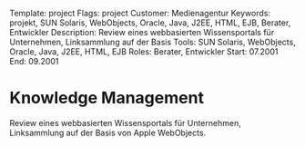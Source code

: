 Template: project
Flags: project
Customer: Medienagentur
Keywords: projekt, SUN Solaris, WebObjects, Oracle, Java, J2EE, HTML, EJB, Berater, Entwickler
Description: Review eines webbasierten Wissensportals für Unternehmen, Linksammlung auf der Basis
Tools: SUN Solaris, WebObjects, Oracle, Java, J2EE, HTML, EJB
Roles: Berater, Entwickler
Start: 07.2001
End: 09.2001

# Knowledge Management

Review eines webbasierten Wissensportals für Unternehmen, Linksammlung auf der Basis von Apple WebObjects.


